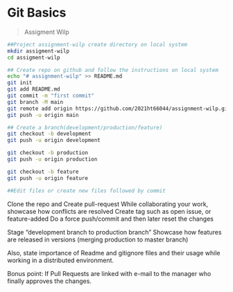 # Git Basics
> Assigment Wilp


```bash
##Project assignment-wilp create directory on local system
mkdir assigment-wilp
cd assigment-wilp
```

```bash
## Create repo on github and follow the instructions on local system
echo "# assignment-wilp" >> README.md
git init
git add README.md
git commit -m "first commit"
git branch -M main
git remote add origin https://github.com/2021ht66044/assignment-wilp.git
git push -u origin main
```
```bash
## Create a branch(development/production/feature)
git checkout -b development
git push -u origin development

git checkout -b production
git push -u origin production

git checkout -b feature
git push -u origin feature
```

```bash
##Edit files or create new files followed by commit


```

Clone the repo and Create pull-request
While collaborating your work, showcase how conflicts are resolved
Create tag such as open issue, or feature-added
Do a force push/commit and then later reset the changes

Stage “development branch to production branch”
Showcase how features are released in versions (merging production to master branch)

Also, state importance of Readme and gitignore files and their usage while working in a distributed environment.

Bonus point: If Pull Requests are linked with e-mail to the manager who finally approves the changes.